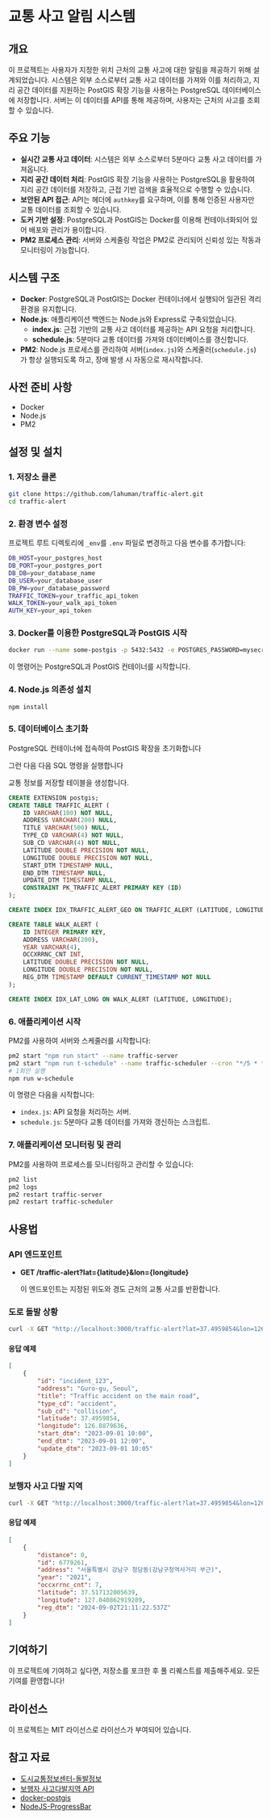 
# 교통 사고 알림 시스템

## 개요

이 프로젝트는 사용자가 지정한 위치 근처의 교통 사고에 대한 알림을 제공하기 위해 설계되었습니다. 시스템은 외부 소스로부터 교통 사고 데이터를 가져와 이를 처리하고, 지리 공간 데이터를 지원하는 PostGIS 확장 기능을 사용하는 PostgreSQL 데이터베이스에 저장합니다. 서버는 이 데이터를 API를 통해 제공하며, 사용자는 근처의 사고를 조회할 수 있습니다.

## 주요 기능

- **실시간 교통 사고 데이터**: 시스템은 외부 소스로부터 5분마다 교통 사고 데이터를 가져옵니다.
- **지리 공간 데이터 처리**: PostGIS 확장 기능을 사용하는 PostgreSQL을 활용하여 지리 공간 데이터를 저장하고, 근접 기반 검색을 효율적으로 수행할 수 있습니다.
- **보안된 API 접근**: API는 헤더에 `authkey`를 요구하며, 이를 통해 인증된 사용자만 교통 데이터를 조회할 수 있습니다.
- **도커 기반 설정**: PostgreSQL과 PostGIS는 Docker를 이용해 컨테이너화되어 있어 배포와 관리가 용이합니다.
- **PM2 프로세스 관리**: 서버와 스케줄링 작업은 PM2로 관리되어 신뢰성 있는 작동과 모니터링이 가능합니다.

## 시스템 구조

- **Docker**: PostgreSQL과 PostGIS는 Docker 컨테이너에서 실행되어 일관된 격리 환경을 유지합니다.
- **Node.js**: 애플리케이션 백엔드는 Node.js와 Express로 구축되었습니다.
  - **index.js**: 근접 기반의 교통 사고 데이터를 제공하는 API 요청을 처리합니다.
  - **schedule.js**: 5분마다 교통 데이터를 가져와 데이터베이스를 갱신합니다.
- **PM2**: Node.js 프로세스를 관리하여 서버(`index.js`)와 스케줄러(`schedule.js`)가 항상 실행되도록 하고, 장애 발생 시 자동으로 재시작합니다.

## 사전 준비 사항

- Docker
- Node.js
- PM2

## 설정 및 설치

### 1. 저장소 클론

```bash
git clone https://github.com/lahuman/traffic-alert.git
cd traffic-alert
```

### 2. 환경 변수 설정

프로젝트 루트 디렉토리에 `_env`를 `.env` 파일로 변경하고 다음 변수를 추가합니다:

```bash
DB_HOST=your_postgres_host
DB_PORT=your_postgres_port
DB_DB=your_database_name
DB_USER=your_database_user
DB_PW=your_database_password
TRAFFIC_TOKEN=your_traffic_api_token
WALK_TOKEN=your_walk_api_token
AUTH_KEY=your_api_token
```

### 3. Docker를 이용한 PostgreSQL과 PostGIS 시작

```bash
docker run --name some-postgis -p 5432:5432 -e POSTGRES_PASSWORD=mysecretpassword -d postgis/postgis
```

이 명령어는 PostgreSQL과 PostGIS 컨테이너를 시작합니다.


### 4. Node.js 의존성 설치

```bash
npm install
```

### 5. 데이터베이스 초기화

PostgreSQL 컨테이너에 접속하여 PostGIS 확장을 초기화합니다

그런 다음 다음 SQL 명령을 실행합니다

교통 정보를 저장할 테이블을 생성합니다. 

```sql
CREATE EXTENSION postgis;
CREATE TABLE TRAFFIC_ALERT (
	ID VARCHAR(100) NOT NULL,
	ADDRESS VARCHAR(200) NULL,
	TITLE VARCHAR(500) NULL,
	TYPE_CD VARCHAR(4) NOT NULL,
	SUB_CD VARCHAR(4) NOT NULL,
	LATITUDE DOUBLE PRECISION NOT NULL,
	LONGITUDE DOUBLE PRECISION NOT NULL,
	START_DTM TIMESTAMP NULL,
	END_DTM TIMESTAMP NULL,
	UPDATE_DTM TIMESTAMP NULL,
	CONSTRAINT PK_TRAFFIC_ALERT PRIMARY KEY (ID)
);

CREATE INDEX IDX_TRAFFIC_ALERT_GEO ON TRAFFIC_ALERT (LATITUDE, LONGITUDE);

CREATE TABLE WALK_ALERT (
	ID INTEGER PRIMARY KEY,
	ADDRESS VARCHAR(200),
	YEAR VARCHAR(4),
	OCCXRRNC_CNT INT,
	LATITUDE DOUBLE PRECISION NOT NULL,
	LONGITUDE DOUBLE PRECISION NOT NULL,
	REG_DTM TIMESTAMP DEFAULT CURRENT_TIMESTAMP NOT NULL
);

CREATE INDEX IDX_LAT_LONG ON WALK_ALERT (LATITUDE, LONGITUDE);

```

### 6. 애플리케이션 시작

PM2를 사용하여 서버와 스케줄러를 시작합니다:

```bash
pm2 start "npm run start" --name traffic-server
pm2 start "npm run t-schedule" --name traffic-scheduler --cron "*/5 * * * *"
# 1회만 실행
npm run w-schedule
```

이 명령은 다음을 시작합니다:
- `index.js`: API 요청을 처리하는 서버.
- `schedule.js`: 5분마다 교통 데이터를 가져와 갱신하는 스크립트.

### 7. 애플리케이션 모니터링 및 관리

PM2를 사용하여 프로세스를 모니터링하고 관리할 수 있습니다:

```bash
pm2 list
pm2 logs
pm2 restart traffic-server
pm2 restart traffic-scheduler
```

## 사용법

### API 엔드포인트

- **GET /traffic-alert?lat={latitude}&lon={longitude}**

  이 엔드포인트는 지정된 위도와 경도 근처의 교통 사고를 반환합니다.

### 도로 돌발 상황

```bash
curl -X GET "http://localhost:3000/traffic-alert?lat=37.4959854&lon=126.8879636" -H "authkey: AUTH_KEY"
```

#### 응답 예제 

```json
[
    {
        "id": "incident_123",
        "address": "Guro-gu, Seoul",
        "title": "Traffic accident on the main road",
        "type_cd": "accident",
        "sub_cd": "collision",
        "latitude": 37.4959854,
        "longitude": 126.8879636,
        "start_dtm": "2023-09-01 10:00",
        "end_dtm": "2023-09-01 12:00",
        "update_dtm": "2023-09-01 10:05"
    }
]
```

### 보행자 사고 다발 지역 

```bash
curl -X GET "http://localhost:3000/traffic-alert?lat=37.4959854&lon=126.8879636" -H "authkey: AUTH_KEY"
```

#### 응답 예제 

```json
[
    {
        "distance": 0,
        "id": 6779261,
        "address": "서울특별시 강남구 청담동(강남구청역사거리 부근)",
        "year": "2021",
        "occxrrnc_cnt": 7,
        "latitude": 37.517132005639,
        "longitude": 127.040862919289,
        "reg_dtm": "2024-09-02T21:11:22.537Z"
    }
]
```


## 기여하기

이 프로젝트에 기여하고 싶다면, 저장소를 포크한 후 풀 리퀘스트를 제출해주세요. 모든 기여를 환영합니다!

## 라이선스

이 프로젝트는 MIT 라이선스로 라이선스가 부여되어 있습니다.

## 참고 자료

- [도시교통정보센터-돌발정보](https://www.utic.go.kr/map/map.do?menu=incident&x=127.028&y=37.263)
- [보행자 사고다발지역 API](https://opendata.koroad.or.kr/api/selectPedstriansDataSet.do)
- [docker-postgis](https://registry.hub.docker.com/r/postgis/postgis/)
- [NodeJS-ProgressBar](https://github.com/mratanusarkar/NodeJS-ProgressBar)